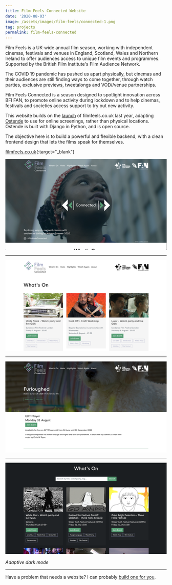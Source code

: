 ```yaml
---
title: Film Feels Connected Website
date: '2020-08-03'
image: /assets/images/film-feels/connected-1.png
tag: projects
permalink: film-feels-connected
---
```


Film Feels is a UK-wide annual film season, working with independent cinemas, festivals and venues in England, Scotland, Wales and Northern Ireland to offer audiences access to unique film events and programmes. Supported by the British Film Institute's Film Audience Network.

The COVID 19 pandemic has pushed us apart physically, but cinemas and their audiences are still finding ways to come together, through watch parties, exclusive previews, tweetalongs and VOD//venue partnerships.

Film Feels Connected is a season designed to spotlight innovation across BFI FAN, to promote online activity during lockdown and to help cinemas, festivals and societies access support to try out new activity.

This website builds on the [launch](/film-feels-website) of filmfeels.co.uk last year, adapting [Ostende](/ostende) to use for online screenings, rather than physical locations. Ostende is built with Django in Python, and is open source.

The objective here is to build a powerful and flexible backend, with a clean frontend design that lets the films speak for themselves.

[filmfeels.co.uk](https://filmfeels.co.uk){:target="\_blank"}

![image](/assets/images/film-feels/connected-1.png)

---

![image](/assets/images/film-feels/connected-2.png)

---

![image](/assets/images/film-feels/connected-3.png)

---

![image](/assets/images/film-feels/connected-4.png)

_Adaptive dark mode_

---

Have a problem that needs a website? I can probably [build one for you](/hire).
